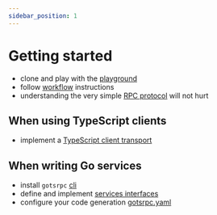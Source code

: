 ```yaml
---
sidebar_position: 1
---
```

# Getting started


- clone and play with the [playground](playground)
- follow [workflow](workflow) instructions
- understanding the very simple [RPC protocol](protocol) will not hurt


## When using TypeScript clients

- implement a [TypeScript client transport](client-transport)

## When writing Go services

- install `gotsrpc` [cli](cli)
- define and implement [services interfaces](service-interfaces)
- configure your code generation [gotsrpc.yaml](cli/gotsrpc.yaml)
